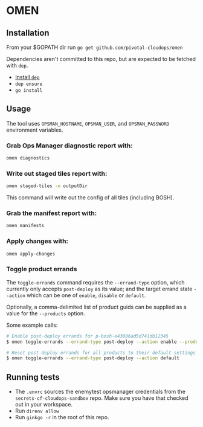 # OMEN 

## Installation
From your $GOPATH dir run `go get github.com/pivotal-cloudops/omen`

Dependencies aren't committed to this repo, but are expected to be fetched with `dep`.

- [Install `dep`](https://github.com/golang/dep/#setup)
- `dep ensure`
- `go install`

## Usage

The tool uses `OPSMAN_HOSTNAME`, `OPSMAN_USER`, and `OPSMAN_PASSWORD` environment variables.

### Grab Ops Manager diagnostic report with:

```sh
omen diagnostics
```

### Write out staged tiles report with:

```sh
omen staged-tiles -o outputDir
```
This command will write out the config of all tiles (including BOSH).

### Grab the manifest report with:

```sh
omen manifests
```

### Apply changes with:

```sh
omen apply-changes
```

### Toggle product errands

The `toggle-errands` command requires the `--errand-type` option, which currently 
only accepts `post-deploy` as its value; and the target errand state `--action` which can
be one of `enable`, `disable` or `default`.

Optionally, a comma-delimited list of product guids can be supplied as a value for the 
`--products` option.

Some example calls:
```sh
# Enable post-deploy errands for p-bosh-e43806ad5d741db12345
$ omen toggle-errands --errand-type post-deploy --action enable --products p-bosh-e43806ad5d741db12345

# Reset post-deploy errands for all products to their default settings
$ omen toggle-errands --errand-type post-deploy --action default
```
## Running tests

- The `.envrc` sources the enemytest opsmanager credentials from the `secrets-cf-cloudops-sandbox` repo. Make sure you have that checked out in your workspace.
- Run `direnv allow`
- Run `ginkgo -r` in the root of this repo.
